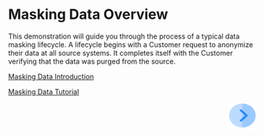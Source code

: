 # Masking Data Overview

This demonstration will guide you through the process of a typical data masking lifecycle. A lifecycle begins with a Customer request to anonymize their data at all source systems. It completes itself with the Customer verifying that the data was purged from the source.

[Masking Data Introduction](/articles/demo_project/DPM_Demo_Project/06_Purging/02_Purging_Data_Introduction.md)

[Masking Data Tutorial](/articles/demo_project/DPM_Demo_Project/06_Purging/03_01_Purging_Data_Tutorial.md)



[<img align="right" width="60" height="54" src="/articles/demo_project/DPM_Demo_Project/images/Next.png">](/articles/demo_project/DPM_Demo_Project/06_Purging/02_Purging_Data_Introduction.md)
